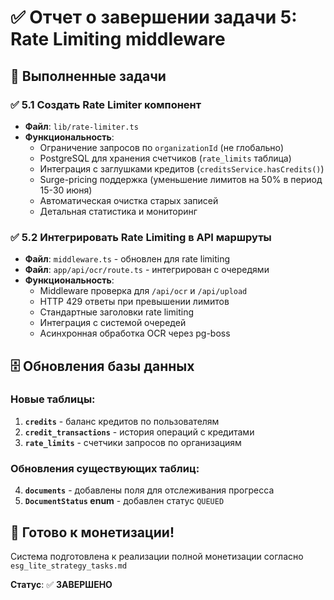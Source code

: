 # ✅ Отчет о завершении задачи 5: Rate Limiting middleware

## 🎯 Выполненные задачи

### ✅ 5.1 Создать Rate Limiter компонент
- **Файл**: `lib/rate-limiter.ts`
- **Функциональность**:
  - Ограничение запросов по `organizationId` (не глобально)
  - PostgreSQL для хранения счетчиков (`rate_limits` таблица)
  - Интеграция с заглушками кредитов (`creditsService.hasCredits()`)
  - Surge-pricing поддержка (уменьшение лимитов на 50% в период 15-30 июня)
  - Автоматическая очистка старых записей
  - Детальная статистика и мониторинг

### ✅ 5.2 Интегрировать Rate Limiting в API маршруты
- **Файл**: `middleware.ts` - обновлен для rate limiting
- **Файл**: `app/api/ocr/route.ts` - интегрирован с очередями
- **Функциональность**:
  - Middleware проверка для `/api/ocr` и `/api/upload`
  - HTTP 429 ответы при превышении лимитов
  - Стандартные заголовки rate limiting
  - Интеграция с системой очередей
  - Асинхронная обработка OCR через pg-boss

## 🗄️ Обновления базы данных

### Новые таблицы:
1. **`credits`** - баланс кредитов по пользователям
2. **`credit_transactions`** - история операций с кредитами
3. **`rate_limits`** - счетчики запросов по организациям

### Обновления существующих таблиц:
4. **`documents`** - добавлены поля для отслеживания прогресса
5. **`DocumentStatus` enum** - добавлен статус `QUEUED`

## 🚀 Готово к монетизации!

Система подготовлена к реализации полной монетизации согласно `esg_lite_strategy_tasks.md`

**Статус**: ✅ **ЗАВЕРШЕНО**
